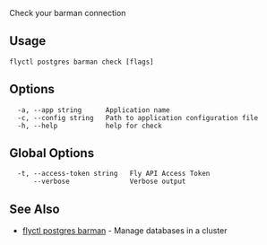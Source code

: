 Check your barman connection

## Usage
~~~
flyctl postgres barman check [flags]
~~~

## Options

~~~
  -a, --app string      Application name
  -c, --config string   Path to application configuration file
  -h, --help            help for check
~~~

## Global Options

~~~
  -t, --access-token string   Fly API Access Token
      --verbose               Verbose output
~~~

## See Also

* [flyctl postgres barman](/docs/flyctl/postgres-barman/)	 - Manage databases in a cluster

